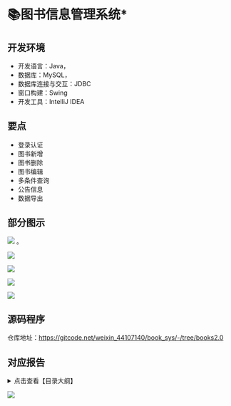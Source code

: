 # 📚图书信息管理系统*


<MyGlobalComponent />

## 开发环境

- 开发语言：Java，
- 数据库：MySQL，
- 数据库连接与交互：JDBC
- 窗口构建：Swing
- 开发工具：IntelliJ IDEA

## 要点
- 登录认证
- 图书新增
- 图书删除
- 图书编辑
- 多条件查询
- 公告信息
- 数据导出

## 部分图示


![](http://cdn.qiniu.liyansheng.top/img/1275d35c0bd24febaae6eb4c3e1f0f08.png)
。

![](http://cdn.qiniu.liyansheng.top/img/6df2a9a18a9842d58fb1ea9a9725a1b5.png)



![](http://cdn.qiniu.liyansheng.top/img/2aa4261d5cbc4dd9adf3cb884ffe7468.png)



![](http://cdn.qiniu.liyansheng.top/img/871e66d1a0cf47498061ff8b11aa7d8a.png)



![](http://cdn.qiniu.liyansheng.top/img/70fe5f5bf24a469aba8777e784d80e20.png)



## 源码程序
<PasswordProtected>

仓库地址：https://gitcode.net/weixin_44107140/book_sys/-/tree/books2.0

</PasswordProtected>

## 对应报告

<details>
  <summary>点击查看【目录大纲】</summary>

1. 一、实验目的
2. 二、项目背景
3. 三、开发环境
4. 四、需求分析
5. 五、系统架构
总体架构
功能模块
系统流程
6. 六、数据库设计
ER 分析
逻辑设计
建表 SQL
7. 七、系统实现
项目结构
实现效果
8. 八、关键代码
9. 九、总结
10. 十、参考文献

</details>


![](http://cdn.qiniu.liyansheng.top/img/20241122162929.png)
<!-- ![](http://cdn.qiniu.liyansheng.top/img/20241122162915.png) -->

<PaymentButton :productId="126" :buttonText="'点我获取-报告'"/>



